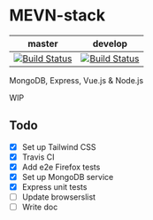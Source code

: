 # MEVN-stack

| master | develop |
|----------|-----------|
| [![Build Status](https://travis-ci.org/guham/MEVN-stack.svg?branch=master)](https://travis-ci.org/guham/MEVN-stack) | [![Build Status](https://travis-ci.org/guham/MEVN-stack.svg?branch=develop)](https://travis-ci.org/guham/MEVN-stack) |

MongoDB, Express, Vue.js & Node.js

WIP

## Todo

- [x] Set up Tailwind CSS
- [x] Travis CI
- [x] Add e2e Firefox tests
- [x] Set up MongoDB service
- [x] Express unit tests
- [ ] Update browserslist
- [ ] Write doc
